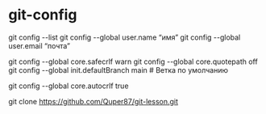 # git-config

git config --list
git config --global user.name “имя”
git config --global user.email “почта”

git config --global core.safecrlf warn
git config --global core.quotepath off
git config --global init.defaultBranch main # Ветка по умолчанию

git config --global core.autocrlf true

git clone https://github.com/Quper87/git-lesson.git
